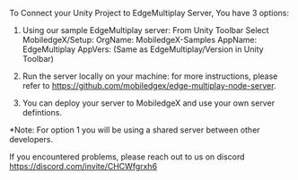 To Connect your Unity Project to EdgeMultiplay Server, You have 3 options:

1. Using our sample EdgeMultiplay server:
From Unity Toolbar Select MobiledgeX/Setup:
OrgName: MobiledgeX-Samples
AppName: EdgeMultiplay
AppVers: (Same as EdgeMultiplay/Version in Unity Toolbar)

2. Run the server locally on your machine:
for more instructions, please refer to https://github.com/mobiledgex/edge-multiplay-node-server.

3. You can deploy your server to MobiledgeX and use your own server defintions.

*Note:
For option 1 you will be using a shared server between other developers.

If you encountered problems, please reach out to us on discord
https://discord.com/invite/CHCWfgrxh6
